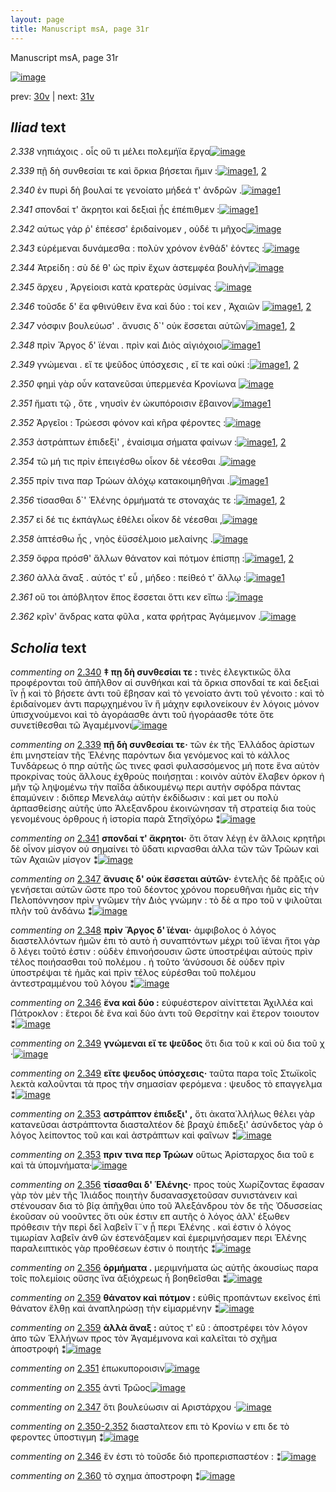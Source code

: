 ```yaml
---
layout: page
title: Manuscript msA, page 31r
---
```


Manuscript msA, page 31r

[![image](http://www.homermultitext.org/iipsrv?OBJ=IIP,1.0&FIF=/project/homer/pyramidal/deepzoom/hmt/vaimg/2017a/VA031RN_0032.tif&WID=100&CVT=JPEG)](http://www.homermultitext.org/ict2/?urn=urn:cite2:hmt:vaimg.2017a:VA031RN_0032)

prev:  [30v](../30v) | next:  [31v](../31v)

## *Iliad* text

*2.338* <a id="2.338"/> νηπιάχοις . οἷς οὔ τι μέλει πολεμήϊα ἔργα[![image](http://www.homermultitext.org/iipsrv?OBJ=IIP,1.0&FIF=/project/homer/pyramidal/deepzoom/hmt/vaimg/2017a/VA031RN_0032.tif&RGN=0.185,0.2066,0.365,0.0285&WID=1000&CVT=JPEG)](http://www.homermultitext.org/ict2/?urn=urn:cite2:hmt:vaimg.2017a:VA031RN_0032@0.185,0.2066,0.365,0.0285)

*2.339* <a id="2.339"/> πῇ δὴ συνθεσίαι τε καὶ ὅρκια βήσεται ἥμιν :[![image](http://www.homermultitext.org/iipsrv?OBJ=IIP,1.0&FIF=/project/homer/pyramidal/deepzoom/hmt/vaimg/2017a/VA031RN_0032.tif&RGN=0.176,0.2292,0.371,0.024&WID=1000&CVT=JPEG)](http://www.homermultitext.org/ict2/?urn=urn:cite2:hmt:vaimg.2017a:VA031RN_0032@0.176,0.2292,0.371,0.024)[1](#msA_2.484), [2](#msA_2.485)

*2.340* <a id="2.340"/> ἐν πυρὶ δὴ βουλαί τε γενοίατο μήδεά τ' ἀνδρῶν .[![image](http://www.homermultitext.org/iipsrv?OBJ=IIP,1.0&FIF=/project/homer/pyramidal/deepzoom/hmt/vaimg/2017a/VA031RN_0032.tif&RGN=0.186,0.2464,0.382,0.0285&WID=1000&CVT=JPEG)](http://www.homermultitext.org/ict2/?urn=urn:cite2:hmt:vaimg.2017a:VA031RN_0032@0.186,0.2464,0.382,0.0285)[1](#msA_2.483)

*2.341* <a id="2.341"/> σπονδαί τ' ἄκρητοι καὶ δεξιαὶ ᾗς ἐπέπιθμεν :[![image](http://www.homermultitext.org/iipsrv?OBJ=IIP,1.0&FIF=/project/homer/pyramidal/deepzoom/hmt/vaimg/2017a/VA031RN_0032.tif&RGN=0.189,0.2682,0.372,0.024&WID=1000&CVT=JPEG)](http://www.homermultitext.org/ict2/?urn=urn:cite2:hmt:vaimg.2017a:VA031RN_0032@0.189,0.2682,0.372,0.024)[1](#msA_2.486)

*2.342* <a id="2.342"/> αύτως γάρ ῥ' ἐπέεσσ' ἐριδαίνομεν , οὐδέ τι μῆχος[![image](http://www.homermultitext.org/iipsrv?OBJ=IIP,1.0&FIF=/project/homer/pyramidal/deepzoom/hmt/vaimg/2017a/VA031RN_0032.tif&RGN=0.189,0.2847,0.374,0.0255&WID=1000&CVT=JPEG)](http://www.homermultitext.org/ict2/?urn=urn:cite2:hmt:vaimg.2017a:VA031RN_0032@0.189,0.2847,0.374,0.0255)

*2.343* <a id="2.343"/> εὑρέμεναι δυνάμεσθα : πολὺν χρόνον ἐνθάδ' ἐόντες :[![image](http://www.homermultitext.org/iipsrv?OBJ=IIP,1.0&FIF=/project/homer/pyramidal/deepzoom/hmt/vaimg/2017a/VA031RN_0032.tif&RGN=0.187,0.3058,0.408,0.024&WID=1000&CVT=JPEG)](http://www.homermultitext.org/ict2/?urn=urn:cite2:hmt:vaimg.2017a:VA031RN_0032@0.187,0.3058,0.408,0.024)

*2.344* <a id="2.344"/> Ἀτρείδη : σὺ δέ θ' ὡς 					πρὶν ἔχων ἀστεμφέα βουλὴν[![image](http://www.homermultitext.org/iipsrv?OBJ=IIP,1.0&FIF=/project/homer/pyramidal/deepzoom/hmt/vaimg/2017a/VA031RN_0032.tif&RGN=0.179,0.3253,0.404,0.0263&WID=1000&CVT=JPEG)](http://www.homermultitext.org/ict2/?urn=urn:cite2:hmt:vaimg.2017a:VA031RN_0032@0.179,0.3253,0.404,0.0263)

*2.345* <a id="2.345"/> ἄρχευ , Ἀργείοισι 					κατὰ κρατερὰς ὑσμίνας :[![image](http://www.homermultitext.org/iipsrv?OBJ=IIP,1.0&FIF=/project/homer/pyramidal/deepzoom/hmt/vaimg/2017a/VA031RN_0032.tif&RGN=0.18,0.3449,0.378,0.0233&WID=1000&CVT=JPEG)](http://www.homermultitext.org/ict2/?urn=urn:cite2:hmt:vaimg.2017a:VA031RN_0032@0.18,0.3449,0.378,0.0233)

*2.346* <a id="2.346"/> τοῦσδε δ' ἔα φθινύθειν ἕνα καὶ δύο : τοί κεν , Ἀχαιῶν 				[![image](http://www.homermultitext.org/iipsrv?OBJ=IIP,1.0&FIF=/project/homer/pyramidal/deepzoom/hmt/vaimg/2017a/VA031RN_0032.tif&RGN=0.179,0.3614,0.405,0.0255&WID=1000&CVT=JPEG)](http://www.homermultitext.org/ict2/?urn=urn:cite2:hmt:vaimg.2017a:VA031RN_0032@0.179,0.3614,0.405,0.0255)[1](#msA_2.489), [2](#msAint_2.500)

*2.347* <a id="2.347"/> νόσφιν βουλεύωσ' . ἄνυσις δ`' οὐκ ἔσσεται αὐτῶν[![image](http://www.homermultitext.org/iipsrv?OBJ=IIP,1.0&FIF=/project/homer/pyramidal/deepzoom/hmt/vaimg/2017a/VA031RN_0032.tif&RGN=0.188,0.3817,0.343,0.0233&WID=1000&CVT=JPEG)](http://www.homermultitext.org/ict2/?urn=urn:cite2:hmt:vaimg.2017a:VA031RN_0032@0.188,0.3817,0.343,0.0233)[1](#msA_2.487), [2](#msAim_2.498)

*2.348* <a id="2.348"/> πρὶν Ἄργος δ' 					ϊέναι . πρὶν καὶ Διὸς αἰγιόχοιο[![image](http://www.homermultitext.org/iipsrv?OBJ=IIP,1.0&FIF=/project/homer/pyramidal/deepzoom/hmt/vaimg/2017a/VA031RN_0032.tif&RGN=0.187,0.4012,0.362,0.0263&WID=1000&CVT=JPEG)](http://www.homermultitext.org/ict2/?urn=urn:cite2:hmt:vaimg.2017a:VA031RN_0032@0.187,0.4012,0.362,0.0263)[1](#msA_2.488)

*2.349* <a id="2.349"/> γνώμεναι . εἴ τε ψεῦδος ὑπόσχεσις , εἴ τε καὶ οὐκί :[![image](http://www.homermultitext.org/iipsrv?OBJ=IIP,1.0&FIF=/project/homer/pyramidal/deepzoom/hmt/vaimg/2017a/VA031RN_0032.tif&RGN=0.187,0.4207,0.384,0.0255&WID=1000&CVT=JPEG)](http://www.homermultitext.org/ict2/?urn=urn:cite2:hmt:vaimg.2017a:VA031RN_0032@0.187,0.4207,0.384,0.0255)[1](#msA_2.490), [2](#msA_2.491)

*2.350* <a id="2.350"/> φημὶ γὰρ οὖν κατανεῦσαι ὑπερμενέα Κρονίωνα 				[![image](http://www.homermultitext.org/iipsrv?OBJ=IIP,1.0&FIF=/project/homer/pyramidal/deepzoom/hmt/vaimg/2017a/VA031RN_0032.tif&RGN=0.184,0.441,0.391,0.0255&WID=1000&CVT=JPEG)](http://www.homermultitext.org/ict2/?urn=urn:cite2:hmt:vaimg.2017a:VA031RN_0032@0.184,0.441,0.391,0.0255)

*2.351* <a id="2.351"/> ἤματι τῷ , ὅτε , νηυσὶν ἐν ὠκυπόροισιν ἔβαινον[![image](http://www.homermultitext.org/iipsrv?OBJ=IIP,1.0&FIF=/project/homer/pyramidal/deepzoom/hmt/vaimg/2017a/VA031RN_0032.tif&RGN=0.18,0.4583,0.376,0.0285&WID=1000&CVT=JPEG)](http://www.homermultitext.org/ict2/?urn=urn:cite2:hmt:vaimg.2017a:VA031RN_0032@0.18,0.4583,0.376,0.0285)[1](#msAext_2.503)

*2.352* <a id="2.352"/> Ἀργεῖοι : Τρώεσσι φόνον καὶ κῆρα 					φέροντες :[![image](http://www.homermultitext.org/iipsrv?OBJ=IIP,1.0&FIF=/project/homer/pyramidal/deepzoom/hmt/vaimg/2017a/VA031RN_0032.tif&RGN=0.188,0.4778,0.34,0.0278&WID=1000&CVT=JPEG)](http://www.homermultitext.org/ict2/?urn=urn:cite2:hmt:vaimg.2017a:VA031RN_0032@0.188,0.4778,0.34,0.0278)

*2.353* <a id="2.353"/> ἀστράπτων ἐπιδεξὶ' , ἐναίσιμα σήματα φαίνων :[![image](http://www.homermultitext.org/iipsrv?OBJ=IIP,1.0&FIF=/project/homer/pyramidal/deepzoom/hmt/vaimg/2017a/VA031RN_0032.tif&RGN=0.183,0.4974,0.376,0.027&WID=1000&CVT=JPEG)](http://www.homermultitext.org/ict2/?urn=urn:cite2:hmt:vaimg.2017a:VA031RN_0032@0.183,0.4974,0.376,0.027)[1](#msA_2.492), [2](#msA_2.493)

*2.354* <a id="2.354"/> τῶ μή τις πρὶν ἐπειγέσθω οἶκον δὲ νέεσθαι .[![image](http://www.homermultitext.org/iipsrv?OBJ=IIP,1.0&FIF=/project/homer/pyramidal/deepzoom/hmt/vaimg/2017a/VA031RN_0032.tif&RGN=0.174,0.5177,0.368,0.027&WID=1000&CVT=JPEG)](http://www.homermultitext.org/ict2/?urn=urn:cite2:hmt:vaimg.2017a:VA031RN_0032@0.174,0.5177,0.368,0.027)

*2.355* <a id="2.355"/> πρίν τινα παρ Τρώων 					ἀλόχῳ κατακοιμηθῆναι .[![image](http://www.homermultitext.org/iipsrv?OBJ=IIP,1.0&FIF=/project/homer/pyramidal/deepzoom/hmt/vaimg/2017a/VA031RN_0032.tif&RGN=0.18,0.5372,0.39,0.0255&WID=1000&CVT=JPEG)](http://www.homermultitext.org/ict2/?urn=urn:cite2:hmt:vaimg.2017a:VA031RN_0032@0.18,0.5372,0.39,0.0255)[1](#msAil_2.502)

*2.356* <a id="2.356"/> τίσασθαι δ`' Ἑλένης 					ὁρμήματά τε στοναχάς τε :[![image](http://www.homermultitext.org/iipsrv?OBJ=IIP,1.0&FIF=/project/homer/pyramidal/deepzoom/hmt/vaimg/2017a/VA031RN_0032.tif&RGN=0.183,0.5552,0.375,0.0248&WID=1000&CVT=JPEG)](http://www.homermultitext.org/ict2/?urn=urn:cite2:hmt:vaimg.2017a:VA031RN_0032@0.183,0.5552,0.375,0.0248)[1](#msA_2.495), [2](#msA_2.494)

*2.357* <a id="2.357"/> εἰ δέ τις ἐκπάγλως ἐθέλει οἶκον δὲ νέεσθαι ,[![image](http://www.homermultitext.org/iipsrv?OBJ=IIP,1.0&FIF=/project/homer/pyramidal/deepzoom/hmt/vaimg/2017a/VA031RN_0032.tif&RGN=0.178,0.5763,0.371,0.0233&WID=1000&CVT=JPEG)](http://www.homermultitext.org/ict2/?urn=urn:cite2:hmt:vaimg.2017a:VA031RN_0032@0.178,0.5763,0.371,0.0233)

*2.358* <a id="2.358"/> ἁπτέσθω ἧς , νηὸς ἐϋσσέλμοιο μελαίνης .[![image](http://www.homermultitext.org/iipsrv?OBJ=IIP,1.0&FIF=/project/homer/pyramidal/deepzoom/hmt/vaimg/2017a/VA031RN_0032.tif&RGN=0.179,0.5943,0.372,0.0255&WID=1000&CVT=JPEG)](http://www.homermultitext.org/ict2/?urn=urn:cite2:hmt:vaimg.2017a:VA031RN_0032@0.179,0.5943,0.372,0.0255)

*2.359* <a id="2.359"/> ὄφρα πρόσθ' ἄλλων θάνατον καὶ πότμον ἐπίσπῃ :[![image](http://www.homermultitext.org/iipsrv?OBJ=IIP,1.0&FIF=/project/homer/pyramidal/deepzoom/hmt/vaimg/2017a/VA031RN_0032.tif&RGN=0.184,0.6123,0.398,0.0248&WID=1000&CVT=JPEG)](http://www.homermultitext.org/ict2/?urn=urn:cite2:hmt:vaimg.2017a:VA031RN_0032@0.184,0.6123,0.398,0.0248)[1](#msA_2.497), [2](#msA_2.496)

*2.360* <a id="2.360"/> ἀλλὰ ἄναξ . αὐτός τ' εὖ , μήδεο : πείθεό τ' ἄλλῳ :[![image](http://www.homermultitext.org/iipsrv?OBJ=IIP,1.0&FIF=/project/homer/pyramidal/deepzoom/hmt/vaimg/2017a/VA031RN_0032.tif&RGN=0.181,0.6319,0.366,0.024&WID=1000&CVT=JPEG)](http://www.homermultitext.org/ict2/?urn=urn:cite2:hmt:vaimg.2017a:VA031RN_0032@0.181,0.6319,0.366,0.024)[1](#msAint_2.501)

*2.361* <a id="2.361"/> οὔ τοι ἀπόβλητον ἔπος ἔσσεται ὅττι κεν εἴπω :[![image](http://www.homermultitext.org/iipsrv?OBJ=IIP,1.0&FIF=/project/homer/pyramidal/deepzoom/hmt/vaimg/2017a/VA031RN_0032.tif&RGN=0.181,0.6521,0.363,0.0218&WID=1000&CVT=JPEG)](http://www.homermultitext.org/ict2/?urn=urn:cite2:hmt:vaimg.2017a:VA031RN_0032@0.181,0.6521,0.363,0.0218)

*2.362* <a id="2.362"/> κρῖν' ἄνδρας κατα φῦλα , κατα φρήτρας Ἀγάμεμνον .[![image](http://www.homermultitext.org/iipsrv?OBJ=IIP,1.0&FIF=/project/homer/pyramidal/deepzoom/hmt/vaimg/2017a/VA031RN_0032.tif&RGN=0.183,0.6702,0.402,0.0233&WID=1000&CVT=JPEG)](http://www.homermultitext.org/ict2/?urn=urn:cite2:hmt:vaimg.2017a:VA031RN_0032@0.183,0.6702,0.402,0.0233)

## *Scholia* text

*commenting on* [2.340](#2.340)  <a id="msA_2.483"/> **‡ πῃ δὴ συνθεσίαι τε :** τινὲς ἐλεγκτικῶς ὅλα προφέρονται τοῦ ἁπῆλθον αἱ συνθήκαι καὶ τὰ ὅρκια σπονδαί τε καὶ δεξιαὶ ἵν ᾖ καὶ τὸ βήσετε ἀντι τοῦ ἔβησαν καὶ τὸ γενοίατο ἀντι τοῦ γένοιτο : καὶ τὸ ἐριδαίνομεν ἀντι παρῳχημένου ἵν ἥ μάχην εφιλονείκουν ἐν λόγοις μόνον ὑπισχνούμενοι καὶ τὸ ἀγοράασθε ἀντι τοῦ ἠγοράασθε τότε ὅτε συνετίθεσθαι τῶ Ἀγαμέμνονι[![image](http://www.homermultitext.org/iipsrv?OBJ=IIP,1.0&FIF=/project/homer/pyramidal/deepzoom/hmt/vaimg/2017a/VA031RN_0032.tif&RGN=0.1792,0.0936,0.6104,0.05&WID=1000&CVT=JPEG)](http://www.homermultitext.org/ict2/?urn=urn:cite2:hmt:vaimg.2017a:VA031RN_0032@0.1792,0.0936,0.6104,0.05)

*commenting on* [2.339](#2.339)  <a id="msA_2.485"/> **πῇ δὴ συνθεσίαι τε·** τῶν ἐκ τῆς Ἑλλάδος ἀρίστων ἐπι μνηστείαν τῆς Ἑλένης παρόντων δια γενόμενος καὶ τὸ κάλλος Τυνδάρεως ὁ πηρ αὐτῆς ὥς τινες φασὶ φυλασσόμενος μή ποτε ἕνα αὐτὸν προκρίνας τοὺς ἄλλους ἐχθροὺς ποιήσῃται : κοινὸν αὐτὸν ἔλαβεν όρκον ἠ μῆν τῷ ληψομένω τὴν παῖδα ἀδικουμένῳ περι αυτὴν σφόδρα πάντας ἐπαμύνειν : διὅπερ Μενελάῳ αὐτὴν ἐκδίδωσιν : καὶ μετ ου πολὺ ἁρπασθείσης αὐτῆς ὑπο Ἀλεξανδρου ἐκοινώνησαν τῆ στρατείᾳ δια τοὺς γενομένους όρθρους ἡ ἱστορία παρὰ Στησϊχόρω ⁑[![image](http://www.homermultitext.org/iipsrv?OBJ=IIP,1.0&FIF=/project/homer/pyramidal/deepzoom/hmt/vaimg/2017a/VA031RN_0032.tif&RGN=0.1908,0.1439,0.6058,0.076&WID=1000&CVT=JPEG)](http://www.homermultitext.org/ict2/?urn=urn:cite2:hmt:vaimg.2017a:VA031RN_0032@0.1908,0.1439,0.6058,0.076)

*commenting on* [2.341](#2.341)  <a id="msA_2.486"/> **σπονδαί τ' ἄκρητοι·** ὅτι ὅταν λέγῃ ἐν ἄλλοις κρητῆρι δὲ οἶνον μίσγον οὐ σημαίνει τὸ ὕδατι κιρνασθαι ἀλλα τῶν τῶν Τρῶων καὶ τῶν Αχαιῶν μίσγον ⁑[![image](http://www.homermultitext.org/iipsrv?OBJ=IIP,1.0&FIF=/project/homer/pyramidal/deepzoom/hmt/vaimg/2017a/VA031RN_0032.tif&RGN=0.5788,0.214,0.2125,0.0513&WID=1000&CVT=JPEG)](http://www.homermultitext.org/ict2/?urn=urn:cite2:hmt:vaimg.2017a:VA031RN_0032@0.5788,0.214,0.2125,0.0513)

*commenting on* [2.347](#2.347)  <a id="msA_2.487"/> **ἄνυσις δ' οὐκ ἔσσεται αὐτῶν·** ἐντελῆς δὲ πρᾶξις οὐ γενήσεται αὐτῶν ὥστε προ τοῦ δέοντος χρόνου πορευθῆναι ἡμᾶς εἰς τὴν Πελοπόννησον πρὶν γνῶμεν τὴν Διὸς γνώμην : τὸ δὲ α προ τοῦ ν ψιλοῦται πλὴν τοῦ ἁνδάνω ⁑[![image](http://www.homermultitext.org/iipsrv?OBJ=IIP,1.0&FIF=/project/homer/pyramidal/deepzoom/hmt/vaimg/2017a/VA031RN_0032.tif&RGN=0.5738,0.2597,0.215,0.0735&WID=1000&CVT=JPEG)](http://www.homermultitext.org/ict2/?urn=urn:cite2:hmt:vaimg.2017a:VA031RN_0032@0.5738,0.2597,0.215,0.0735)

*commenting on* [2.348](#2.348)  <a id="msA_2.488"/> **πρὶν Ἄργος δ' ϊέναι·** ἀμφιβολος ὁ λόγος διαστελλόντων ἡμῶν ἐπι τὸ αυτὸ ἠ συναπτόντων μέχρι τοῦ ϊέναι ἤτοι γὰρ ὃ λέγει τοῦτό ἐστιν : οὐδὲν ἐπινοήσουσιν ὥστε ὑποστρέψαι αὐτοὺς πρὶν τέλος ποιήσασθαι τοῦ πολέμου . ἠ τοῦτο ‘ἀνύσουσι δὲ οὐδεν πρὶν ὑποστρέψαι τὲ ἡμᾶς καὶ πρὶν τέλος εὑρέσθαι τοῦ πολέμου ἀντεστραμμένου τοῦ λόγου ⁑[![image](http://www.homermultitext.org/iipsrv?OBJ=IIP,1.0&FIF=/project/homer/pyramidal/deepzoom/hmt/vaimg/2017a/VA031RN_0032.tif&RGN=0.5692,0.3282,0.2537,0.1004&WID=1000&CVT=JPEG)](http://www.homermultitext.org/ict2/?urn=urn:cite2:hmt:vaimg.2017a:VA031RN_0032@0.5692,0.3282,0.2537,0.1004)

*commenting on* [2.346](#2.346)  <a id="msA_2.489"/> **ἕνα καὶ δύο :** εὐφυέστερον αἰνίττεται Ἀχιλλέα καὶ Πάτροκλον : ἕτεροι δὲ ἕνα καὶ δύο ἀντι τοῦ Θερσίτην καὶ ἕτερον τοιουτον ⁑[![image](http://www.homermultitext.org/iipsrv?OBJ=IIP,1.0&FIF=/project/homer/pyramidal/deepzoom/hmt/vaimg/2017a/VA031RN_0032.tif&RGN=0.5696,0.4224,0.2408,0.0379&WID=1000&CVT=JPEG)](http://www.homermultitext.org/ict2/?urn=urn:cite2:hmt:vaimg.2017a:VA031RN_0032@0.5696,0.4224,0.2408,0.0379)

*commenting on* [2.349](#2.349)  <a id="msA_2.490"/> **γνώμεναι εἴ τε ψεῦδος** ὅτι δια τοῦ κ καὶ οὐ δια τοῦ χ ·[![image](http://www.homermultitext.org/iipsrv?OBJ=IIP,1.0&FIF=/project/homer/pyramidal/deepzoom/hmt/vaimg/2017a/VA031RN_0032.tif&RGN=0.5829,0.4568,0.2154,0.0282&WID=1000&CVT=JPEG)](http://www.homermultitext.org/ict2/?urn=urn:cite2:hmt:vaimg.2017a:VA031RN_0032@0.5829,0.4568,0.2154,0.0282)

*commenting on* [2.349](#2.349)  <a id="msA_2.491"/> **εἴτε ψευδος ὑπόσχεσις·** ταῦτα παρα τοῖς Στωϊκοῖς λεκτὰ καλοῦνται τὰ προς τὴν σημασίαν φερόμενα : ψευδος τὸ επαγγελμα ⁑[![image](http://www.homermultitext.org/iipsrv?OBJ=IIP,1.0&FIF=/project/homer/pyramidal/deepzoom/hmt/vaimg/2017a/VA031RN_0032.tif&RGN=0.5808,0.4803,0.2142,0.0488&WID=1000&CVT=JPEG)](http://www.homermultitext.org/ict2/?urn=urn:cite2:hmt:vaimg.2017a:VA031RN_0032@0.5808,0.4803,0.2142,0.0488)

*commenting on* [2.353](#2.353)  <a id="msA_2.492"/> **αστράπτον ἐπιδεξι' ,** ὅτι ἀκατα˙λλήλως θέλει γὰρ κατανεῦσαι ἀστράπτοντα διασταλτέον δὲ βραχὺ ἐπιδεξι' ἀσύνδετος γὰρ ὁ λόγος λείποντος τοῦ και καὶ ἀστράπτων καὶ φαῖνων ⁑[![image](http://www.homermultitext.org/iipsrv?OBJ=IIP,1.0&FIF=/project/homer/pyramidal/deepzoom/hmt/vaimg/2017a/VA031RN_0032.tif&RGN=0.57,0.5244,0.2154,0.0645&WID=1000&CVT=JPEG)](http://www.homermultitext.org/ict2/?urn=urn:cite2:hmt:vaimg.2017a:VA031RN_0032@0.57,0.5244,0.2154,0.0645)

*commenting on* [2.353](#2.353)  <a id="msA_2.493"/> **πριν τινα περ Τρώων** οὕτως Ἀρίσταρχος δια τοῦ ε καὶ τὰ ὑπομνήματα·[![image](http://www.homermultitext.org/iipsrv?OBJ=IIP,1.0&FIF=/project/homer/pyramidal/deepzoom/hmt/vaimg/2017a/VA031RN_0032.tif&RGN=0.5779,0.5735,0.2067,0.0266&WID=1000&CVT=JPEG)](http://www.homermultitext.org/ict2/?urn=urn:cite2:hmt:vaimg.2017a:VA031RN_0032@0.5779,0.5735,0.2067,0.0266)

*commenting on* [2.356](#2.356)  <a id="msA_2.494"/> **τίσασθαι δ' Ἑλένης·** προς τοὺς Χωρίζοντας ἔφασαν γὰρ τὸν μὲν τῆς Ἰλιάδος ποιητὴν δυσανασχετοῦσαν συνιστάνειν καὶ στένουσαν δια τὸ βίᾳ ἀπῆχθαι ὑπο τοῦ Ἀλεξάνδρου τὸν δε τῆς Ὀδυσσείας ἑκοῦσαν οὐ νοοῦντες ὅτι οὐκ έστιν επ αυτῆς ὁ λόγος ἀλλ' έξωθεν πρόθεσιν τὴν περὶ δεῖ λαβεῖν ἵ¨ν ᾖ περι Ἑλένης . καὶ ἐστιν ὁ λόγος τιμωρίαν λαβεῖν ἀνθ ῶν ἐστενάξαμεν καὶ ἐμεριμνήσαμεν περι Ἑλένης παραλειπτικὸς γὰρ προθέσεων ἐστιν ὁ ποιητής ⁑[![image](http://www.homermultitext.org/iipsrv?OBJ=IIP,1.0&FIF=/project/homer/pyramidal/deepzoom/hmt/vaimg/2017a/VA031RN_0032.tif&RGN=0.1708,0.5976,0.6288,0.1208&WID=1000&CVT=JPEG)](http://www.homermultitext.org/ict2/?urn=urn:cite2:hmt:vaimg.2017a:VA031RN_0032@0.1708,0.5976,0.6288,0.1208)

*commenting on* [2.356](#2.356)  <a id="msA_2.495"/> **ὁρμήματα .** μεριμνήματα ὡς αὐτῆς ἀκουσίως παρα τοῖς πολεμίοις οὔσης ἵνα ἀξιόχρεως ἦ βοηθεῖσθαι ⁑[![image](http://www.homermultitext.org/iipsrv?OBJ=IIP,1.0&FIF=/project/homer/pyramidal/deepzoom/hmt/vaimg/2017a/VA031RN_0032.tif&RGN=0.1683,0.7037,0.6183,0.0332&WID=1000&CVT=JPEG)](http://www.homermultitext.org/ict2/?urn=urn:cite2:hmt:vaimg.2017a:VA031RN_0032@0.1683,0.7037,0.6183,0.0332)

*commenting on* [2.359](#2.359)  <a id="msA_2.496"/> **θάνατον καὶ πότμον :** εὐθὶς προπάντων εκεῖνος ἐπὶ θάνατον ἔλθῃ καὶ ἀναπληρώσῃ τὴν εἰμαρμένην ⁑[![image](http://www.homermultitext.org/iipsrv?OBJ=IIP,1.0&FIF=/project/homer/pyramidal/deepzoom/hmt/vaimg/2017a/VA031RN_0032.tif&RGN=0.1767,0.7175,0.605,0.0291&WID=1000&CVT=JPEG)](http://www.homermultitext.org/ict2/?urn=urn:cite2:hmt:vaimg.2017a:VA031RN_0032@0.1767,0.7175,0.605,0.0291)

*commenting on* [2.359](#2.359)  <a id="msA_2.497"/> **ἀλλὰ ἄναξ :** αὐτος τ' εῦ : ἀποστρέφει τὸν λόγον ἀπο τῶν Ἑλλήνων προς τὸν Ἀγαμέμνονα καὶ καλεῖται τὸ σχῆμα ἀποστροφή ⁑[![image](http://www.homermultitext.org/iipsrv?OBJ=IIP,1.0&FIF=/project/homer/pyramidal/deepzoom/hmt/vaimg/2017a/VA031RN_0032.tif&RGN=0.1713,0.7306,0.6058,0.0291&WID=1000&CVT=JPEG)](http://www.homermultitext.org/ict2/?urn=urn:cite2:hmt:vaimg.2017a:VA031RN_0032@0.1713,0.7306,0.6058,0.0291)

*commenting on* [2.351](#2.351)  <a id="msAext_2.503.comment"/> ἐπωκυποροισιν[![image](http://www.homermultitext.org/iipsrv?OBJ=IIP,1.0&FIF=/project/homer/pyramidal/deepzoom/hmt/vaimg/2017a/VA031RN_0032.tif&RGN=0.7975,0.4671,0.0771,0.0219&WID=1000&CVT=JPEG)](http://www.homermultitext.org/ict2/?urn=urn:cite2:hmt:vaimg.2017a:VA031RN_0032@0.7975,0.4671,0.0771,0.0219)

*commenting on* [2.355](#2.355)  <a id="msAil_2.502.comment"/> ἀντὶ Τρῶος[![image](http://www.homermultitext.org/iipsrv?OBJ=IIP,1.0&FIF=/project/homer/pyramidal/deepzoom/hmt/vaimg/2017a/VA031RN_0032.tif&RGN=0.3008,0.5307,0.0508,0.0144&WID=1000&CVT=JPEG)](http://www.homermultitext.org/ict2/?urn=urn:cite2:hmt:vaimg.2017a:VA031RN_0032@0.3008,0.5307,0.0508,0.0144)

*commenting on* [2.347](#2.347)  <a id="msAim_2.498.comment"/> ὅτι βουλεύωσιν αἱ Αριστάρχου ·[![image](http://www.homermultitext.org/iipsrv?OBJ=IIP,1.0&FIF=/project/homer/pyramidal/deepzoom/hmt/vaimg/2017a/VA031RN_0032.tif&RGN=0.5296,0.3773,0.0529,0.0372&WID=1000&CVT=JPEG)](http://www.homermultitext.org/ict2/?urn=urn:cite2:hmt:vaimg.2017a:VA031RN_0032@0.5296,0.3773,0.0529,0.0372)

*commenting on* [2.350-2.352](#2.350-2.352)  <a id="msAim_2.499.comment"/> διασταλτεον επι τὸ Κρονίω ν επι δε τὸ φεροντες ὑποστιγμη ⁑[![image](http://www.homermultitext.org/iipsrv?OBJ=IIP,1.0&FIF=/project/homer/pyramidal/deepzoom/hmt/vaimg/2017a/VA031RN_0032.tif&RGN=0.5292,0.444,0.0575,0.0788&WID=1000&CVT=JPEG)](http://www.homermultitext.org/ict2/?urn=urn:cite2:hmt:vaimg.2017a:VA031RN_0032@0.5292,0.444,0.0575,0.0788)

*commenting on* [2.346](#2.346)  <a id="msAint_2.500.comment"/> ἕν ἐστι τὸ τοῦσδε διὸ προπερισπαστέον : ⁑[![image](http://www.homermultitext.org/iipsrv?OBJ=IIP,1.0&FIF=/project/homer/pyramidal/deepzoom/hmt/vaimg/2017a/VA031RN_0032.tif&RGN=0.1121,0.3783,0.0717,0.061&WID=1000&CVT=JPEG)](http://www.homermultitext.org/ict2/?urn=urn:cite2:hmt:vaimg.2017a:VA031RN_0032@0.1121,0.3783,0.0717,0.061)

*commenting on* [2.360](#2.360)  <a id="msAint_2.501.comment"/> τὸ σχημα ἀποστροφη ⁑[![image](http://www.homermultitext.org/iipsrv?OBJ=IIP,1.0&FIF=/project/homer/pyramidal/deepzoom/hmt/vaimg/2017a/VA031RN_0032.tif&RGN=0.1142,0.6239,0.0675,0.0513&WID=1000&CVT=JPEG)](http://www.homermultitext.org/ict2/?urn=urn:cite2:hmt:vaimg.2017a:VA031RN_0032@0.1142,0.6239,0.0675,0.0513)